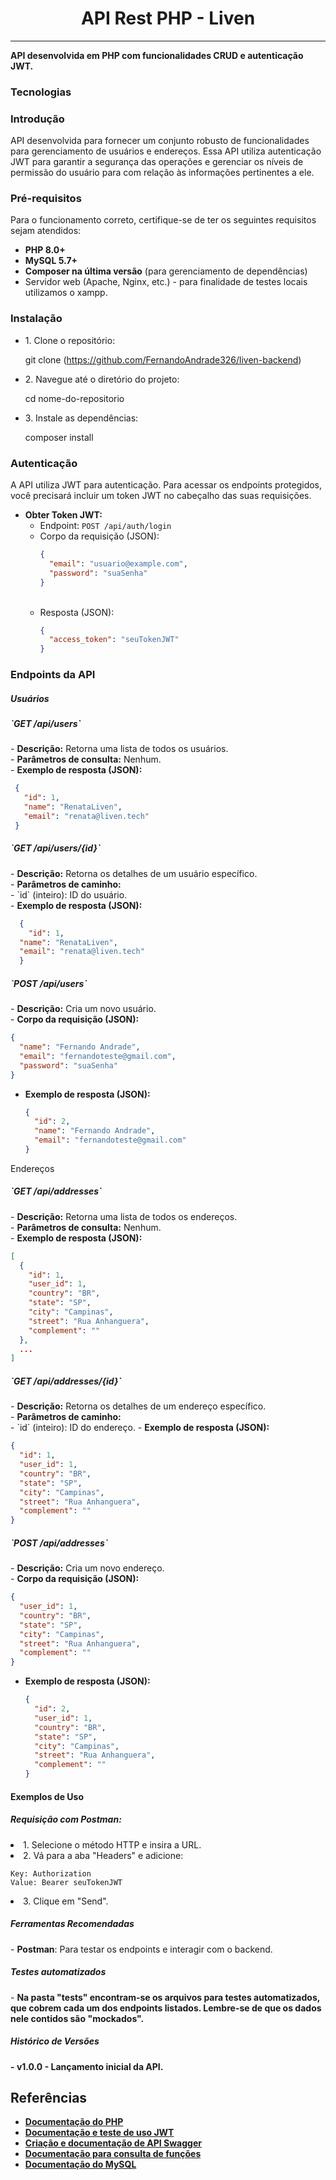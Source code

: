 <div style="margin: 0 auto"><h1 style="text-align:center">API Rest PHP - Liven</h1></center></div>
<hr>
<p><b>API desenvolvida em PHP com funcionalidades CRUD e autenticação JWT.</b></p>
<h3>Tecnologias</h3>

<h3>Introdução</h3>
API desenvolvida para fornecer um conjunto robusto de funcionalidades para gerenciamento de usuários e endereços. Essa API utiliza autenticação JWT para garantir a segurança das operações e gerenciar os níveis de permissão do usuário para com relação às informações pertinentes a ele.

<h3>Pré-requisitos</h3>
Para o funcionamento correto, certifique-se de ter os seguintes requisitos sejam atendidos:<br>
<ul>
<li><b>PHP 8.0+</b></li>
<li><b>MySQL 5.7+</b></li>
<li><b>Composer na última versão</b> (para gerenciamento de dependências)</li>
<li>Servidor web (Apache, Nginx, etc.) - para finalidade de testes locais utilizamos o xampp.</li>
</ul>
<h3>Instalação</h3>
<ul>
<li>1. Clone o repositório:

   git clone  (https://github.com/FernandoAndrade326/liven-backend)

   </li>
<li>2. Navegue até o diretório do projeto:

   cd nome-do-repositorio
   </li>
<li>3. Instale as dependências:

   composer install
   
   </li>
</ul>
<h3> Autenticação</h3>
A API utiliza JWT para autenticação. Para acessar os endpoints protegidos, você precisará incluir um token JWT no cabeçalho das suas requisições.

- <b>Obter Token JWT:</b>
  - Endpoint: `POST /api/auth/login`<br>
  - Corpo da requisição (JSON):<br>
    ```json
    {
      "email": "usuario@example.com",
      "password": "suaSenha"
    }
    ```
    <br>
  - Resposta (JSON):<br>
    ```json
    {
      "access_token": "seuTokenJWT"
    }
    ```

<h3> Endpoints da API</h3>

<h5> Usuários </h5>

<h5> `GET /api/users`</h5>
- <b>Descrição:</b> Retorna uma lista de todos os usuários.<br>
- <b>Parâmetros de consulta:</b> Nenhum.<br>
- <b>Exemplo de resposta (JSON):</b><br>
 
   ```json
    {
      "id": 1,
      "name": "RenataLiven",
      "email": "renata@liven.tech"
    }
   ```

<h5> `GET /api/users/{id}`</h5>
- <b>Descrição:</b> Retorna os detalhes de um usuário específico.<br>
- <b>Parâmetros de caminho:</b><br>
  - `id` (inteiro): ID do usuário.<br>
- <b>Exemplo de resposta (JSON):</b><br>

  ```json
    {
      "id": 1,
    "name": "RenataLiven",
    "email": "renata@liven.tech"
    }
   ```

<h5> `POST /api/users` </h5>
- <b>Descrição:</b> Cria um novo usuário.<br>
- <b>Corpo da requisição (JSON):</b><br>

  ```json
  {
    "name": "Fernando Andrade",
    "email": "fernandoteste@gmail.com",
    "password": "suaSenha"
  }
   ```
- <b>Exemplo de resposta (JSON):</b>

  ```json
  {
    "id": 2,
    "name": "Fernando Andrade",
    "email": "fernandoteste@gmail.com"
  }
  ```

</h4>Endereços</h4>

<h5> `GET /api/addresses`</h5>
- <b>Descrição:</b> Retorna uma lista de todos os endereços.<br>
- <b>Parâmetros de consulta:</b> Nenhum.<br>
- <b>Exemplo de resposta (JSON):</b><br>

  ```json
  [
    {
      "id": 1,
      "user_id": 1,
      "country": "BR",
      "state": "SP",
      "city": "Campinas",
      "street": "Rua Anhanguera",
      "complement": ""
    },
    ...
  ]
  ```

<h5> `GET /api/addresses/{id}`</h5>
- <b>Descrição:</b> Retorna os detalhes de um endereço específico.<br>
- <b>Parâmetros de caminho:</b> <br>
  - `id` (inteiro): ID do endereço.
- <b>Exemplo de resposta (JSON):</b><br>

  ```json
  {
    "id": 1,
    "user_id": 1,
    "country": "BR",
    "state": "SP",
    "city": "Campinas",
    "street": "Rua Anhanguera",
    "complement": ""
  }
  ```

<h5>`POST /api/addresses` </h5>
- <b>Descrição:</b> Cria um novo endereço.<br>
- <b>Corpo da requisição (JSON):</b><br>

  ```json
  {
    "user_id": 1,
    "country": "BR",
    "state": "SP",
    "city": "Campinas",
    "street": "Rua Anhanguera",
    "complement": ""
  }
  ```
- <b>Exemplo de resposta (JSON):</b><br>
  ```json
  {
    "id": 2,
    "user_id": 1,
    "country": "BR",
    "state": "SP",
    "city": "Campinas",
    "street": "Rua Anhanguera",
    "complement": ""
  }
  ```

<h4> Exemplos de Uso</h4>
<h5>Requisição com Postman:</h5>
<u1> 
<li>1. Selecione o método HTTP e insira a URL.</li>
<li>2. Vá para a aba "Headers" e adicione:<br>
   
   ```
   Key: Authorization
   Value: Bearer seuTokenJWT
   ```
</li>
<li>3. Clique em "Send".</li>
</u1>
<h5>Ferramentas Recomendadas</h5>
- <b>Postman</b>: Para testar os endpoints e interagir com o backend.

<h5> Testes automatizados</h5>
- <b>Na pasta "tests" encontram-se os arquivos para testes automatizados, que cobrem cada um dos endpoints listados. Lembre-se de que os dados nele contidos são "mockados".

<h5> Histórico de Versões</h5>
- <b>v1.0.0</b> - Lançamento inicial da API.

## Referências
- [Documentação do PHP](https://www.php.net/docs.php)
- [Documentação e teste de uso JWT](https://jwt.io)
- [Criação e documentação de API Swagger](https://editor.swagger.io)
- [Documentação para consulta de funções](https://www.php.net/manual/pt_BR/)
- [Documentação do MySQL](https://dev.mysql.com/doc/)
